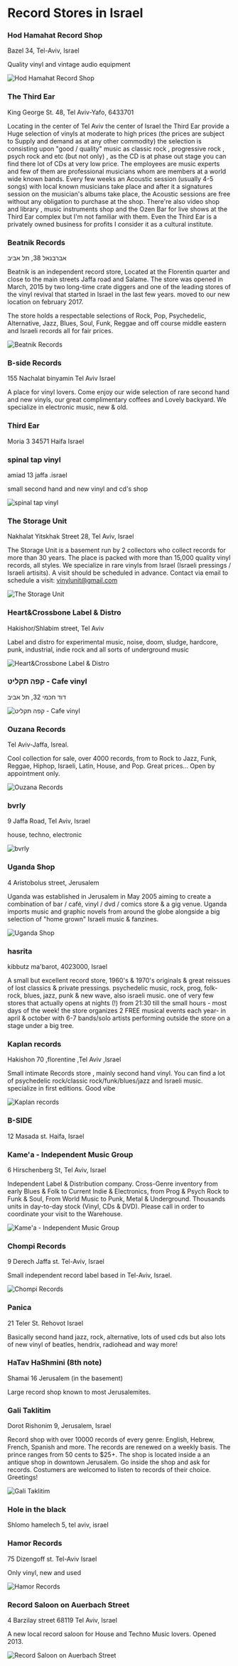 # Record Stores in Israel

### Hod Hamahat Record Shop

Bazel 34, Tel-Aviv, Israel

Quality vinyl and vintage audio equipment

![Hod Hamahat Record Shop](https://discogslabs.imgix.net/vinylhub/56cf37b18efc580011caaa34.jpg?auto=compress%2Cformat&fit=max&fm=jpg&h=2000&w=2000&s=babfcacce4941c066d0e199a9cdf460a "Hod Hamahat Record Shop")

### The Third Ear

King George St. 48, Tel Aviv-Yafo, 6433701

Locating in the center of Tel Aviv the center of Israel the Third Ear provide a Huge selection of vinyls at moderate to high prices (the prices are subject to Supply and demand as at any other commodity) the selection is consisting upon "good / quality" music as classic rock , progressive rock , psych rock and etc (but not only) , as the CD is at phase out stage you can find there lot of CDs at very low price.
The employees are music experts and few of them are professional musicians whom are members at a world wide known bands.
Every few weeks an Acoustic session (usually 4-5 songs) with local known musicians take place and after it a signatures session on the musician's albums take place, the Acoustic sessions are free without any obligation to purchase at the shop.
There're also video shop and library , music instruments shop and the Ozen Bar for live shows at the Third Ear complex but I'm not familiar with them.
Even the Third Ear is a privately owned business for profits I consider it as a cultural institute.

### Beatnik Records

אברבנאל 38, תל אביב

Beatnik is an independent record store, Located at the Florentin quarter and close to the main streets Jaffa road and Salame. The store was opened in March, 2015 by two long-time crate diggers and one of the leading stores of the vinyl revival that started in Israel in the last few years. moved to our new location on february 2017.

The store holds a respectable selections of Rock, Pop, Psychedelic, Alternative, Jazz, Blues, Soul, Funk, Reggae and off course middle eastern and Israeli records all for fair prices.

![Beatnik Records](https://discogslabs.imgix.net/vinylhub/55edc398eec9230011710be8.jpg?auto=compress%2Cformat&fit=max&fm=jpg&h=2000&w=2000&s=d98ace1079d0e6ad5deda873d71271cd "Beatnik Records")

### B-side Records

155 Nachalat binyamin 
Tel Aviv
Israel

A place for vinyl lovers. Come enjoy our  wide selection of rare second hand and new vinyls, our great complimentary coffees and  Lovely backyard. 
We specialize in electronic music, new & old.

### Third Ear

Moria 3 
34571 Haifa
Israel

### spinal tap vinyl

amiad 13 jaffa .israel

small second hand and new vinyl and cd's shop

![spinal tap vinyl](https://discogslabs.imgix.net/vinylhub/54ff86db4dc6330011a87cfd.jpg?auto=compress%2Cformat&fit=max&fm=jpg&h=2000&w=2000&s=48aaf81b7b200666e26f7867f382e71f "spinal tap vinyl")

### The Storage Unit

Nakhalat Yitskhak Street 28, Tel Aviv, Israel

The Storage Unit is a basement run by 2 collectors who collect records for more than 30 years. The place is packed with more than 15,000 quality vinyl records, all styles. We specialize in rare vinyls from Israel (Israeli pressings / Israeli artisits). 
A visit should be scheduled in advance. 
Contact via email to schedule a visit: vinylunit@gmail.com

![The Storage Unit](https://discogslabs.imgix.net/vinylhub/556c3704f8a9a90011779fa9.jpg?auto=compress%2Cformat&fit=max&fm=jpg&h=2000&w=2000&s=6960d0b76b1c736406a682e637d8065b "The Storage Unit")

### Heart&Crossbone Label & Distro

Hakishor/Shlabim street, Tel Aviv

Label and distro for experimental music, noise, doom, sludge, hardcore, punk, industrial, indie rock and all sorts of underground music

![Heart&Crossbone Label & Distro](https://discogslabs.imgix.net/vinylhub/53e320058bbf400008932430.jpg?auto=compress%2Cformat&fit=max&fm=jpg&h=2000&w=2000&s=15fb958020ecba7f9c26250368ca1b09 "Heart&Crossbone Label & Distro")

### קפה תקליט - Cafe vinyl

דוד חכמי 32, תל אביב

![קפה תקליט - Cafe vinyl](https://discogslabs.imgix.net/vinylhub/550aafef58ae1700118dca6a.jpg?auto=compress%2Cformat&fit=max&fm=jpg&h=2000&w=2000&s=6dfd894bd66e5d3b740a38fed2d4f964 "קפה תקליט - Cafe vinyl")

### Ouzana Records

Tel Aviv-Jaffa, Isreal.

Cool collection for sale, over 4000 records, from to Rock to Jazz, Funk, Reggae, Hiphop, Israeli, Latin, House, and Pop. 
Great prices...
Open by appointment only.

![Ouzana Records](https://discogslabs.imgix.net/vinylhub/53e2ae0e146a4a0008c615a1.jpg?auto=compress%2Cformat&fit=max&fm=jpg&h=2000&w=2000&s=e25988a799b1cced8ddfbebc63f91b24 "Ouzana Records")

### bvrly

9 Jaffa Road, Tel Aviv, Israel

house, techno, electronic

![bvrly](https://discogslabs.imgix.net/vinylhub/58f20af83f4e030020869a03.jpg?auto=compress%2Cformat&fit=max&fm=jpg&h=2000&w=2000&s=a3dee6065987f59423b302a52848d196 "bvrly")

### Uganda Shop

4 Aristobolus street, Jerusalem

Uganda was established in Jerusalem in May 2005 aiming to create a combination of bar / café, vinyl / dvd / comics store & a gig venue.
Uganda imports music and graphic novels from around the globe alongside a big selection of "home grown" Israeli music & fanzines.

![Uganda Shop](https://discogslabs.imgix.net/vinylhub/53e31bfd8bbf40000893242c.jpg?auto=compress%2Cformat&fit=max&fm=jpg&h=2000&w=2000&s=a21946e1c8f2c4e5baae974fcbcf2a2d "Uganda Shop")

### hasrita

kibbutz ma'barot, 4023000, Israel

A small but excellent record store, 1960's & 1970's originals & great reissues of lost classics & private pressings. psychedelic music, rock, prog, folk-rock, blues, jazz, punk & new wave, also israeli music. one of very few stores that actually opens at nights (!) from 21:30  till the small hours - most days of the week!
the store organizes 2  FREE musical events each year- in april & october with 6-7 bands/solo artists performing outside the store on a stage under a big tree.

### Kaplan records

Hakishon 70 ,florentine ,Tel Aviv ,Israel

Small intimate Records store , mainly second hand vinyl.
You can find a lot of psychedelic rock/classic rock/funk/blues/jazz and Israeli music.
specialize in first editions.
Good vibe

![Kaplan records](https://discogslabs.imgix.net/vinylhub/5a0d33bfbc50c60014fe6566.jpg?auto=compress%2Cformat&fit=max&fm=jpg&h=2000&w=2000&s=3ac92f5fca0ade761c917a039a39c3de "Kaplan records")

### B-SIDE

12 Masada st. Haifa, Israel

### Kame'a - Independent Music Group

6 Hirschenberg St, Tel Aviv, Israel

Independent Label & Distribution company.
Cross-Genre inventory from early Blues & Folk to Current Indie & Electronics, from Prog & Psych Rock to Funk & Soul, From World Music to Punk, Metal & Underground.
Thousands units in day-to-day stock (Vinyl, CDs & DVD).
Please call in order to coordinate your visit to the Warehouse.

![Kame'a - Independent Music Group](https://discogslabs.imgix.net/vinylhub/53e32719e2c81000087376c2.jpg?auto=compress%2Cformat&fit=max&fm=jpg&h=2000&w=2000&s=9b3c850e876f08994525fcad1906df15 "Kame'a - Independent Music Group")

### Chompi Records

9 Derech Jaffa st. Tel-Aviv, Israel

Small independent record label based in Tel-Aviv, Israel.

![Chompi Records](https://discogslabs.imgix.net/vinylhub/568ac0c44020650011871039.jpg?auto=compress%2Cformat&fit=max&fm=jpg&h=2000&w=2000&s=134f6b1ea3eb590f0f2a4e386b2dd4bf "Chompi Records")

### Panica

21 Teler St.
Rehovot
Israel

Basically second hand jazz, rock, alternative, lots of used cds but also lots of new vinyl of beatles, hendrix, radiohead and way more!

### HaTav HaShmini (8th note)

Shamai 16 Jerusalem (in the basement)

Large record shop known to most Jerusalemites.

### Gali Taklitim

Dorot Rishonim 9, Jerusalem, Israel

Record shop with over 10000 records of every genre: English, Hebrew, French, Spanish and more. The records are renewed on a weekly basis. The prince ranges from 50 cents to $25+. 
The shop is located inside a an antique shop in downtown Jerusalem. Go inside the shop and ask for records.
Costumers are welcomed to listen to records of their choice.
Greetings!

![Gali Taklitim](https://discogslabs.imgix.net/vinylhub/55d46797d8342400115d3fa5.jpg?auto=compress%2Cformat&fit=max&fm=jpg&h=2000&w=2000&s=8b15381c467792a452b7ec4e6715c6eb "Gali Taklitim")

### Hole in the black

Shlomo hamelech 5, tel aviv, israel


### Hamor Records

75 Dizengoff st.
Tel-Aviv
Israel

Only vinyl, new and used

![Hamor Records](https://discogslabs.imgix.net/vinylhub/55c97b4323b27d0011c56f86.jpg?auto=compress%2Cformat&fit=max&fm=jpg&h=2000&w=2000&s=d2dbc7b616df6ae7a499342c96899f7e "Hamor Records")

### Record Saloon on Auerbach Street

4 Barzilay street
68119 Tel Aviv, Israel

A new local record saloon for House and Techno Music lovers. Opened 2013.

![Record Saloon on Auerbach Street](https://discogslabs.imgix.net/vinylhub/53e5a536b3ceee00084d0819.jpg?auto=compress%2Cformat&fit=max&fm=jpg&h=2000&w=2000&s=1a3c4f6b27315b237773dc19f8eedf97 "Record Saloon on Auerbach Street")

